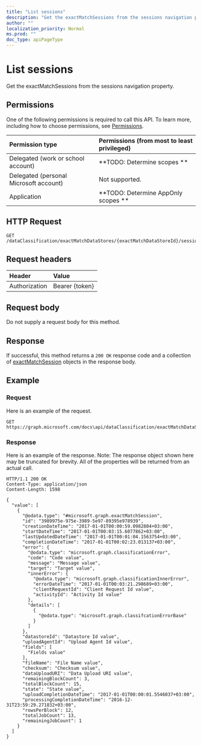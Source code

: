 ```yaml
---
title: "List sessions"
description: "Get the exactMatchSessions from the sessions navigation property."
author: ""
localization_priority: Normal
ms.prod: ""
doc_type: apiPageType
---
```


# List sessions

Get the exactMatchSessions from the sessions navigation property.

## Permissions
One of the following permissions is required to call this API. To learn more, including how to choose permissions, see [Permissions](/concepts/permissions-reference.md).

|Permission type|Permissions (from most to least privileged)|
|:---|:---|
|Delegated (work or school account)|**TODO: Determine scopes **|
|Delegated (personal Microsoft account)|Not supported.|
|Application|**TODO: Determine AppOnly scopes **|

## HTTP Request
<!-- {
  "blockType": "ignored"
}
-->
``` http
GET /dataClassification/exactMatchDataStores/{exactMatchDataStoreId}/sessions
```

## Request headers
|Header|Value|
|:---|:---|
|Authorization|Bearer {token}|

## Request body
Do not supply a request body for this method.

## Response
If successful, this method returns a `200 OK` response code and a collection of [exactMatchSession](../resources/exactmatchsession.md) objects in the response body.

## Example

### Request
Here is an example of the request.
<!-- {
  "blockType": "request",
  "name": "get_exactmatchsession"
}
-->
``` http
GET https://graph.microsoft.com/docs\api/dataClassification/exactMatchDataStores/{exactMatchDataStoreId}/sessions
```

### Response
Here is an example of the response. Note: The response object shown here may be truncated for brevity. All of the properties will be returned from an actual call.
<!-- {
  "blockType": "response",
  "truncated": true,
  "@odata.type": "collection(microsoft.graph.exactmatchsession)"
}
-->
``` http
HTTP/1.1 200 OK
Content-Type: application/json
Content-Length: 1598

{
  "value": [
    {
      "@odata.type": "#microsoft.graph.exactMatchSession",
      "id": "3989975e-975e-3989-5e97-89395e978939",
      "creationDateTime": "2017-01-01T00:00:59.0982804+03:00",
      "startDateTime": "2017-01-01T00:03:15.6077862+03:00",
      "lastUpdatedDateTime": "2017-01-01T00:01:04.1563754+03:00",
      "completionDateTime": "2017-01-01T00:02:23.013137+03:00",
      "error": {
        "@odata.type": "microsoft.graph.classificationError",
        "code": "Code value",
        "message": "Message value",
        "target": "Target value",
        "innerError": {
          "@odata.type": "microsoft.graph.classificationInnerError",
          "errorDateTime": "2017-01-01T00:03:21.298689+03:00",
          "clientRequestId": "Client Request Id value",
          "activityId": "Activity Id value"
        },
        "details": [
          {
            "@odata.type": "microsoft.graph.classifcationErrorBase"
          }
        ]
      },
      "datastoreId": "Datastore Id value",
      "uploadAgentId": "Upload Agent Id value",
      "fields": [
        "Fields value"
      ],
      "fileName": "File Name value",
      "checksum": "Checksum value",
      "dataUploadURI": "Data Upload URI value",
      "remainingBlockCount": 3,
      "totalBlockCount": 15,
      "state": "State value",
      "uploadCompletionDateTime": "2017-01-01T00:00:01.5546037+03:00",
      "processingCompletionDateTime": "2016-12-31T23:59:29.271832+03:00",
      "rowsPerBlock": 12,
      "totalJobCount": 13,
      "remainingJobCount": 1
    }
  ]
}
```

